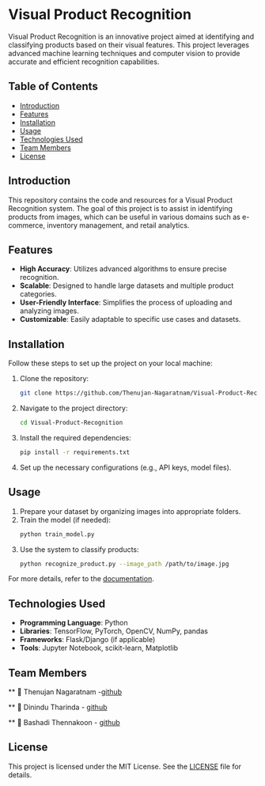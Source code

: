 

# Visual Product Recognition

Visual Product Recognition is an innovative project aimed at identifying and classifying products based on their visual features. This project leverages advanced machine learning techniques and computer vision to provide accurate and efficient recognition capabilities.

## Table of Contents

- [Introduction](#introduction)
- [Features](#features)
- [Installation](#installation)
- [Usage](#usage)
- [Technologies Used](#technologies-used)
- [Team Members](#team-members)
- [License](#license)

## Introduction

This repository contains the code and resources for a Visual Product Recognition system. The goal of this project is to assist in identifying products from images, which can be useful in various domains such as e-commerce, inventory management, and retail analytics.

## Features

- **High Accuracy**: Utilizes advanced algorithms to ensure precise recognition.
- **Scalable**: Designed to handle large datasets and multiple product categories.
- **User-Friendly Interface**: Simplifies the process of uploading and analyzing images.
- **Customizable**: Easily adaptable to specific use cases and datasets.

## Installation

Follow these steps to set up the project on your local machine:

1. Clone the repository:
   ```bash
   git clone https://github.com/Thenujan-Nagaratnam/Visual-Product-Recognition.git
   ```
2. Navigate to the project directory:
   ```bash
   cd Visual-Product-Recognition
   ```
3. Install the required dependencies:
   ```bash
   pip install -r requirements.txt
   ```
4. Set up the necessary configurations (e.g., API keys, model files).

## Usage

1. Prepare your dataset by organizing images into appropriate folders.
2. Train the model (if needed):
   ```bash
   python train_model.py
   ```
3. Use the system to classify products:
   ```bash
   python recognize_product.py --image_path /path/to/image.jpg
   ```

For more details, refer to the [documentation](docs/README.md).

## Technologies Used

- **Programming Language**: Python
- **Libraries**: TensorFlow, PyTorch, OpenCV, NumPy, pandas
- **Frameworks**: Flask/Django (if applicable)
- **Tools**: Jupyter Notebook, scikit-learn, Matplotlib

## Team Members

** 🤖 Thenujan Nagaratnam -[github](https://github.com/Thenujan-Nagaratnam) 

** 🤖 Dinindu Tharinda - [github](https://github.com/Dinindu-20)

** 🤖 Bashadi Thennakoon - [github](https://github.com/basadhi)
## License

This project is licensed under the MIT License. See the [LICENSE](LICENSE) file for details.

